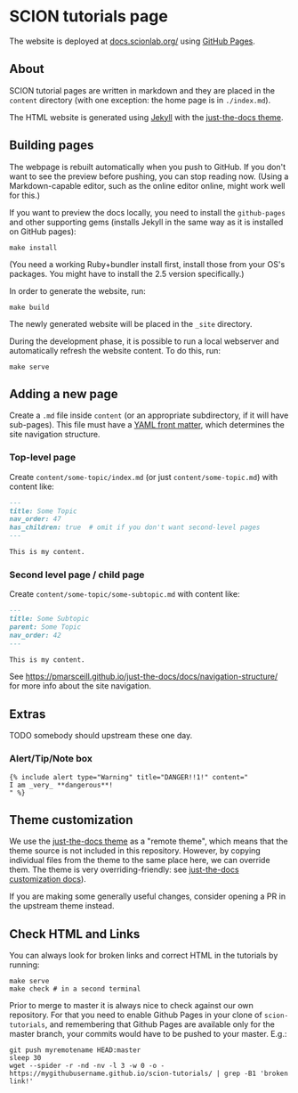 # SCION tutorials page

The website is deployed at [docs.scionlab.org/](https://docs.scionlab.org/) using [GitHub Pages](https://pages.github.com/).

## About

SCION tutorial pages are written in markdown and they are placed in the `content` directory (with one exception: the home page is in `./index.md`).

The HTML website is generated using [Jekyll](http://www.jekyllrb.com/) with the [just-the-docs theme](https://pmarsceill.github.io/just-the-docs/).

## Building pages

The webpage is rebuilt automatically when you push to GitHub. If you don't want to see the preview before pushing, you can stop reading now. (Using a Markdown-capable editor, such as the online editor online, might work well for this.)

If you want to preview the docs locally, you need to install the `github-pages` and other
supporting gems (installs Jekyll in the same way as it is installed on GitHub pages):
```shell
make install
```

(You need a working Ruby+bundler install first, install those from your OS's packages. You might have to install the 2.5 version specifically.)

In order to generate the website, run:

```shell
make build
```

The newly generated website will be placed in the `_site` directory.

During the development phase, it is possible to run a local webserver and automatically refresh the website content. To do this, run:

```shell
make serve
```

## Adding a new page

Create a `.md` file inside `content` (or an appropriate subdirectory, if it will have sub-pages). This file must have a [YAML front matter](https://jekyllrb.com/docs/front-matter/), which determines the site navigation structure.

### Top-level page

Create `content/some-topic/index.md` (or just `content/some-topic.md`) with content like:
```md
---
title: Some Topic
nav_order: 47
has_children: true  # omit if you don't want second-level pages
---

This is my content.
```

### Second level page / child page

Create `content/some-topic/some-subtopic.md` with content like:

```md
---
title: Some Subtopic
parent: Some Topic
nav_order: 42
---

This is my content.
```

See https://pmarsceill.github.io/just-the-docs/docs/navigation-structure/ for more info about the site navigation.

## Extras

TODO somebody should upstream these one day.

### Alert/Tip/Note box

```
{% include alert type="Warning" title="DANGER!!1!" content="
I am _very_ **dangerous**!
" %}
```

## Theme customization

We use the [just-the-docs theme](https://pmarsceill.github.io/just-the-docs/) as a "remote theme", which means that the theme source is not included in this repository. However, by copying individual files from the theme to the same place here, we can override them. The theme is very overriding-friendly: see [just-the-docs customization docs](https://pmarsceill.github.io/just-the-docs/docs/customization/)). 

If you are making some generally useful changes, consider opening a PR in the upstream theme instead.

## Check HTML and Links

You can always look for broken links and correct HTML in the tutorials by running:

```shell
make serve
make check # in a second terminal
```

Prior to merge to master it is always nice to check against our own repository. For that you need to enable Github Pages in your clone of `scion-tutorials`, and remembering that Github Pages are available only for the master branch, your commits would have to be pushed to your master. E.g.:

```shell
git push myremotename HEAD:master
sleep 30
wget --spider -r -nd -nv -l 3 -w 0 -o - https://mygithubusername.github.io/scion-tutorials/ | grep -B1 'broken link!'
```
